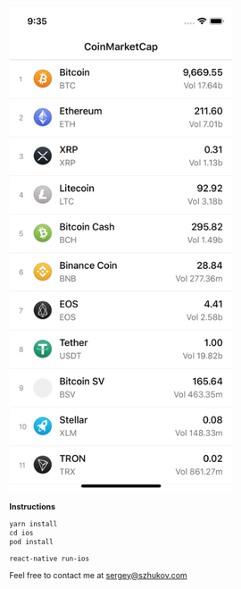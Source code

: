<img src="./img/screen.png" width="400">

**Instructions**

```shell
yarn install
cd ios
pod install
```

```shell
react-native run-ios
```

Feel free to contact me at sergey@szhukov.com